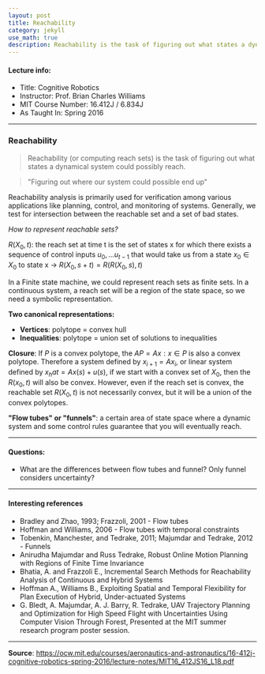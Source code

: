 ```yaml
---
layout: post
title: Reachability
category: jekyll 
use_math: true
description: Reachability is the task of figuring out what states a dynamical system could possibly reach.
---
```


#### Lecture info:
- Title: Cognitive Robotics
- Instructor: Prof. Brian Charles Williams
- MIT Course Number: 16.412J / 6.834J
- As Taught In: Spring 2016

----------

### Reachability 

> Reachability (or computing reach sets) is the task of figuring out what states a dynamical system could possibly reach.

> "Figuring out where our system could possible end up"

 Reachability analysis is primarily used for verification among various applications like planning, control, and monitoring of systems. Generally, we test for intersection between the reachable set and a set of bad states.

 *How to represent reachable sets?* 

 $R(X_0, t)$: the reach set at time t is the set of states x for which there exists a sequence of control inputs $u_0, ... u_{t-1}$ that would take us from a state $x_0 \in X_0$ to state x
 -> $R(X_0, s+t) = R(R(X_0,s),t)$

 In a Finite state machine, we could represent reach sets as finite sets.
 In a continuous system, a reach set will be a region of the state space, so we need a symbolic representation.

 **Two canonical representations:**
 - **Vertices**: polytope = convex hull
 - **Inequalities**: polytope = union set of solutions to inequalities

 **Closure**: If $P$ is a convex polytope, the $AP={Ax:x\in P}$ is also a convex polytope. Therefore a system defined by $x_{i+1}=Ax_i$, or linear system defined by $x_hat = Ax(s)+u(s)$, if we start with a convex set of $X_0$, then the $R(x_0, t)$ will also be convex. However, even if the reach set is convex, the reachable set $R(X_0, t)$ is not necessarily convex, but it will be a union of the convex polytopes.

 **"Flow tubes" or "funnels"**: a certain area of state space where a dynamic system and some control rules guarantee that you will eventually reach.

--------
#### Questions:
- What are the differences between flow tubes and funnel? Only funnel considers uncertainty?

--------
#### Interesting references
- Bradley and Zhao, 1993; Frazzoli, 2001 - Flow tubes 
- Hoffman and Williams, 2006 - Flow tubes with temporal constraints
- Tobenkin, Manchester, and Tedrake, 2011; Majumdar and Tedrake, 2012 - Funnels
- Anirudha Majumdar and Russ Tedrake, Robust Online Motion Planning with Regions of Finite Time Invariance
- Bhatia, A. and Frazzoli E., Incremental Search Methods for Reachability Analysis of Continuous and Hybrid Systems
- Hoffman A., Williams B., Exploiting Spatial and Temporal Flexibility for Plan Execution of Hybrid, Under-actuated Systems
- G. Bledt, A. Majumdar, A. J. Barry, R. Tedrake, UAV Trajectory Planning and Optimization for High Speed Flight with Uncertainties Using Computer Vision Through Forest, Presented at the MIT summer research program poster session.

--------
**Source**: https://ocw.mit.edu/courses/aeronautics-and-astronautics/16-412j-cognitive-robotics-spring-2016/lecture-notes/MIT16_412JS16_L18.pdf

